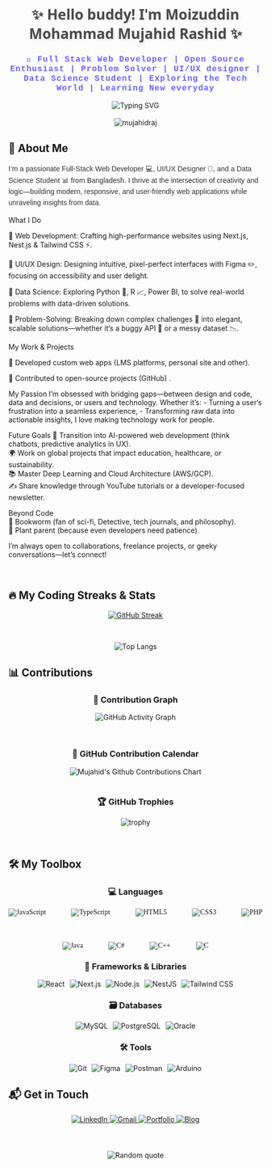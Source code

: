 <h1 align="center" style="font-family: 'Segoe UI', Tahoma, Geneva, Verdana, sans-serif; color: #4a4a4a; text-shadow: 2px 2px 4px rgba(0,0,0,0.1);">✨ Hello buddy! I'm Moizuddin Mohammad Mujahid Rashid ✨</h1>
<h3 align="center" style="font-family: 'Courier New', monospace; color: #6c63ff; letter-spacing: 1px;">🚀 Full Stack Web Developer | Open Source Enthusiast | Problem Solver | UI/UX designer | Data Science Student | Exploring the Tech World | Learning New everyday</h3>

<div align="center">
  <img src="https://readme-typing-svg.demolab.com?font=Fira+Code&weight=600&size=22&duration=3000&pause=1000&color=6C63FF&center=true&vCenter=true&width=435&lines=Turning+ideas+into+reality;Clean+code+enthusiast;Always+learning+new+tech;Open+source+enthusiast;Exploring+the+world+of+tech;Passionate+about+UI%2FUX" alt="Typing SVG" />
</div>

<br/>

<div align="center">
  <img src="https://komarev.com/ghpvc/?username=mujahidraj&label=Profile+Views&color=6c63ff&style=for-the-badge" alt="mujahidraj" /> 
</div>

## 🌟 About Me

<p style="font-family: 'Trebuchet MS', sans-serif; color: #333; line-height: 1.6;">
 I’m a passionate Full-Stack Web Developer 💻, UI/UX Designer 🎨, and a Data Science Student 📊 from Bangladesh. I thrive at the intersection of creativity and logic—building modern, responsive, and user-friendly web applications while unraveling insights from data.

What I Do
<p>🔹 Web Development: Crafting high-performance websites using Next.js, Nest.js & Tailwind CSS ⚡.<p/>
<p>🔹 UI/UX Design: Designing intuitive, pixel-perfect interfaces with Figma ✏️, focusing on accessibility and user delight.<p/>
<p>🔹 Data Science: Exploring Python 🐍, R 📈, Power BI, to solve real-world problems with data-driven solutions.<p/>
<p>🔹 Problem-Solving: Breaking down complex challenges 🧩 into elegant, scalable solutions—whether it’s a buggy API 🐞 or a messy dataset 📉. 
<p/>
My Work & Projects 
<p/>
<p>🔹 Developed custom web apps (LMS platforms, personal site and other). <p/>
<p>🔹 Contributed to open-source projects (GitHub) .
<p/>
My Passion
I’m obsessed with bridging gaps—between design and code, data and decisions, or users and technology. Whether it’s:  
- Turning a user’s frustration into a seamless experience,  
- Transforming raw data into actionable insights,  
I love making technology work for people.  

Future Goals 
🚀 Transition into AI-powered web development (think chatbots, predictive analytics in UX).  
🌍 Work on global projects that impact education, healthcare, or sustainability.  
📚 Master Deep Learning and Cloud Architecture (AWS/GCP).  
✍️ Share knowledge through YouTube tutorials or a developer-focused newsletter.  

Beyond Code  
📖 Bookworm (fan of sci-fi, Detective, tech journals, and philosophy).  
🌱 Plant parent (because even developers need patience).  

I’m always open to collaborations, freelance projects, or geeky conversations—let’s connect!
</p>
<br/>

## 🔥 My Coding Streaks & Stats

<div align="center">
  
[![GitHub Streak](https://streak-stats.demolab.com?user=mujahidraj&theme=whatsapp-dark)](https://git.io/streak-stats)  
  

   <br/>

   
  
  ![Top Langs](https://github-readme-stats.vercel.app/api/top-langs/?username=mujahidraj&layout=compact&theme=dark&hide_border=true&border_radius=10&langs_count=15&exclude_repo=github-readme-stats,anuraghazra.github.io)
  
</div>

## 📊 Contributions

<div align="center">
  
  ### 🌱 Contribution Graph
  ![GitHub Activity Graph](https://github-readme-activity-graph.vercel.app/graph?username=mujahidraj&bg_color=black&color=E0E0E0&line=FFFFFF&point=00AB67&area=true&hide_border=true&custom_title=My%20Daily%20Contributions&area_color=6c63ff&area_alpha=0.2)
  
  <br/>
  
  
  ### 📅 GitHub Contribution Calendar
  <img src="https://ghchart.rshah.org/mujahidraj" alt="Mujahid's Github Contributions Chart" />
  
  <br/>
  <br/>
  
  ### 🏆 GitHub Trophies
  ![trophy](https://github-profile-trophy.vercel.app/?username=mujahidraj&theme=flat&no-frame=true&no-bg=true&margin-w=4&row=2&column=4&color=white)
  
</div>
<br/>

## 🛠️ My Toolbox

<div align="center">
  
  ### 💻 Languages
  
  <div style="display: flex; font-family:sans-sherif; flex-wrap: wrap; justify-content: center; gap: 50px;">
    <img src="https://img.shields.io/badge/JavaScript-F7DF1E?style=for-the-badge&logo=javascript&logoColor=black" alt="JavaScript">
    <img src="https://img.shields.io/badge/TypeScript-007ACC?style=for-the-badge&logo=typescript&logoColor=white" alt="TypeScript">
    <img src="https://img.shields.io/badge/HTML5-E34F26?style=for-the-badge&logo=html5&logoColor=white" alt="HTML5">
    <img src="https://img.shields.io/badge/CSS3-1572B6?style=for-the-badge&logo=css3&logoColor=white" alt="CSS3">
    <img src="https://img.shields.io/badge/PHP-777BB4?style=for-the-badge&logo=php&logoColor=white" alt="PHP">
    <img src="https://img.shields.io/badge/Java-ED8B00?style=for-the-badge&logo=openjdk&logoColor=white" alt="Java">
    <img src="https://img.shields.io/badge/C%23-239120?style=for-the-badge&logo=c-sharp&logoColor=white" alt="C#">
    <img src="https://img.shields.io/badge/C++-00599C?style=for-the-badge&logo=c%2B%2B&logoColor=white" alt="C++">
    <img src="https://img.shields.io/badge/C-A8B9CC?style=for-the-badge&logo=c&logoColor=black" alt="C">
  </div>
  
  ### 🚀 Frameworks & Libraries
  
  <div style="display: flex; flex-wrap: wrap; justify-content: center; gap: 10px;">
    <img src="https://img.shields.io/badge/React-20232A?style=for-the-badge&logo=react&logoColor=61DAFB" alt="React">
    <img src="https://img.shields.io/badge/Next.js-000000?style=for-the-badge&logo=nextdotjs&logoColor=white" alt="Next.js">
    <img src="https://img.shields.io/badge/Node.js-339933?style=for-the-badge&logo=nodedotjs&logoColor=white" alt="Node.js">
    <img src="https://img.shields.io/badge/NestJS-E0234E?style=for-the-badge&logo=nestjs&logoColor=white" alt="NestJS">
    <img src="https://img.shields.io/badge/Tailwind_CSS-38B2AC?style=for-the-badge&logo=tailwind-css&logoColor=white" alt="Tailwind CSS">
  </div>
  
  ### 🗃️ Databases
  
  <div style="display: flex; flex-wrap: wrap; justify-content: center; gap: 10px;">
    <img src="https://img.shields.io/badge/MySQL-005C84?style=for-the-badge&logo=mysql&logoColor=white" alt="MySQL">
    <img src="https://img.shields.io/badge/PostgreSQL-316192?style=for-the-badge&logo=postgresql&logoColor=white" alt="PostgreSQL">
    <img src="https://img.shields.io/badge/Oracle-F80000?style=for-the-badge&logo=oracle&logoColor=black" alt="Oracle">
  </div>
  
  ### 🛠️ Tools
  
  <div style="display: flex; flex-wrap: wrap; justify-content: center; gap: 10px;">
    <img src="https://img.shields.io/badge/Git-F05032?style=for-the-badge&logo=git&logoColor=white" alt="Git">
    <img src="https://img.shields.io/badge/Figma-F24E1E?style=for-the-badge&logo=figma&logoColor=white" alt="Figma">
    <img src="https://img.shields.io/badge/Postman-FF6C37?style=for-the-badge&logo=postman&logoColor=white" alt="Postman">
    <img src="https://img.shields.io/badge/Arduino-00979D?style=for-the-badge&logo=arduino&logoColor=white" alt="Arduino">
  </div>
  
</div>

## 📬 Get in Touch

<div align="center" style="margin-top: 20px;">
  
  <a href="https://www.linkedin.com/in/mujahidraj/">
    <img src="https://img.shields.io/badge/LinkedIn-0077B5?style=for-the-badge&logo=linkedin&logoColor=white" alt="LinkedIn">
  </a>
  
  <a href="mailto:Mujahidraj65@gmail.com">
    <img src="https://img.shields.io/badge/Gmail-D14836?style=for-the-badge&logo=gmail&logoColor=white" alt="Gmail">
  </a>
  
  <a href="https://mujahidraj.github.io/Personal-Site/Portfolio/index.html">
    <img src="https://img.shields.io/badge/Portfolio-%23000000.svg?style=for-the-badge&logo=firefox&logoColor=#FF7139" alt="Portfolio">
  </a>
  
  <a href="https://mujahidraj.github.io/Personal-Site/My%20Blogs/index.html">
    <img src="https://img.shields.io/badge/Blog-FF5722?style=for-the-badge&logo=blogger&logoColor=white" alt="Blog">
  </a>
  
</div>

<br/>
<br/>

<div align="center" style="margin-top: 20px;">
  <img src="https://quotes-github-readme.vercel.app/api?type=horizontal&theme=dark" alt="Random quote" />
</div>
